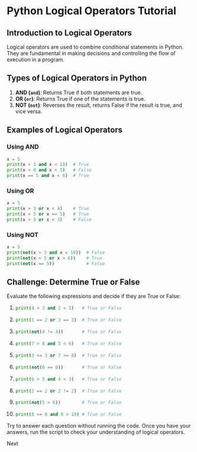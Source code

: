 
# Python Logical Operators Tutorial

## Introduction to Logical Operators

Logical operators are used to combine conditional statements in Python. They are fundamental in making decisions and controlling the flow of execution in a program.

## Types of Logical Operators in Python

1. **AND (`and`)**: Returns True if both statements are true.
2. **OR (`or`)**: Returns True if one of the statements is true.
3. **NOT (`not`)**: Reverses the result, returns False if the result is true, and vice versa.

## Examples of Logical Operators

### Using AND
```python
x = 5
print(x > 3 and x < 10)  # True
print(x > 0 and x < 5)   # False
print(x == 5 and x < 6)  # True
```

### Using OR
```python
x = 5
print(x > 3 or x < 4)    # True
print(x < 5 or x == 5)   # True
print(x > 5 or x < 3)    # False
```

### Using NOT
```python
x = 5
print(not(x > 3 and x < 10))  # False
print(not(x < 5 or x > 6))    # True
print(not(x == 5))            # False
```

## Challenge: Determine True or False

Evaluate the following expressions and decide if they are True or False:

1. ```python
   print(4 > 3 and 2 < 5)   # True or False
   ``````

2. ````python
   print(1 == 2 or 3 == 3)  # True or False
   ```````
   
3. ````python
   print(not(4 != 4))       # True or False
   ```````

4. ````python
   print(7 > 8 and 5 < 6)   # True or False
   ```````

5. ````python
   print(3 <= 3 or 7 >= 8)  # True or False
   ```````

6. ````python
   print(not(0 == 0))       # True or False
   ```````

7. ````python
   print(6 > 5 and 4 < 3)   # True or False
   ```````

8. ````python
   print(2 == 2 or 2 != 2)  # True or False
   ```````

9. ```python
   print(not(5 > 6))        # True or False
   ```

10. ````python
    print(8 <= 8 and 9 > 10) # True or False
    ```````

Try to answer each question without running the code. Once you have your answers, run the script to check your understanding of logical operators.

Next